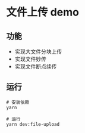 # 文件上传 demo

## 功能

- 实现大文件分块上传
- 实现文件妙传
- 实现文件断点续传

## 运行

```shell
# 安装依赖
yarn

# 运行
yarn dev:file-upload
```
